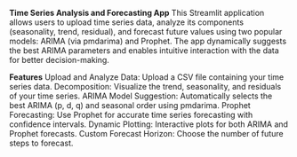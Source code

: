 **Time Series Analysis and Forecasting App**
This Streamlit application allows users to upload time series data, analyze its components (seasonality, trend, residual), and forecast future values using two popular models: ARIMA (via pmdarima) and Prophet. The app dynamically suggests the best ARIMA parameters and enables intuitive interaction with the data for better decision-making.

**Features**
Upload and Analyze Data: Upload a CSV file containing your time series data.
Decomposition: Visualize the trend, seasonality, and residuals of your time series.
ARIMA Model Suggestion:
Automatically selects the best ARIMA (p, d, q) and seasonal order using pmdarima.
Prophet Forecasting:
Use Prophet for accurate time series forecasting with confidence intervals.
Dynamic Plotting:
Interactive plots for both ARIMA and Prophet forecasts.
Custom Forecast Horizon:
Choose the number of future steps to forecast.
